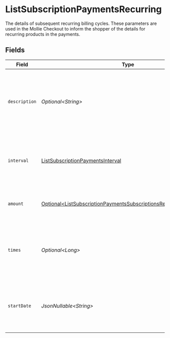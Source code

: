 # ListSubscriptionPaymentsRecurring

The details of subsequent recurring billing cycles. These parameters are used in the Mollie Checkout
to inform the shopper of the details for recurring products in the payments.


## Fields

| Field                                                                                                                                                  | Type                                                                                                                                                   | Required                                                                                                                                               | Description                                                                                                                                            | Example                                                                                                                                                |
| ------------------------------------------------------------------------------------------------------------------------------------------------------ | ------------------------------------------------------------------------------------------------------------------------------------------------------ | ------------------------------------------------------------------------------------------------------------------------------------------------------ | ------------------------------------------------------------------------------------------------------------------------------------------------------ | ------------------------------------------------------------------------------------------------------------------------------------------------------ |
| `description`                                                                                                                                          | *Optional\<String>*                                                                                                                                    | :heavy_minus_sign:                                                                                                                                     | A description of the recurring item. If not present, the main description of the item will be used.                                                    | Gym subscription                                                                                                                                       |
| `interval`                                                                                                                                             | [ListSubscriptionPaymentsInterval](../../models/operations/ListSubscriptionPaymentsInterval.md)                                                        | :heavy_check_mark:                                                                                                                                     | Cadence unit of the recurring item. For example: `12 months`, `52 weeks` or `365 days`.                                                                | 12 months                                                                                                                                              |
| `amount`                                                                                                                                               | [Optional\<ListSubscriptionPaymentsSubscriptionsResponse200Amount>](../../models/operations/ListSubscriptionPaymentsSubscriptionsResponse200Amount.md) | :heavy_minus_sign:                                                                                                                                     | Total amount and currency of the recurring item.                                                                                                       |                                                                                                                                                        |
| `times`                                                                                                                                                | *Optional\<Long>*                                                                                                                                      | :heavy_minus_sign:                                                                                                                                     | Total number of charges for the subscription to complete. Leave empty for ongoing subscription.                                                        | 1                                                                                                                                                      |
| `startDate`                                                                                                                                            | *JsonNullable\<String>*                                                                                                                                | :heavy_minus_sign:                                                                                                                                     | The start date of the subscription if it does not start right away (format `YYYY-MM-DD`)                                                               | 2024-12-12                                                                                                                                             |